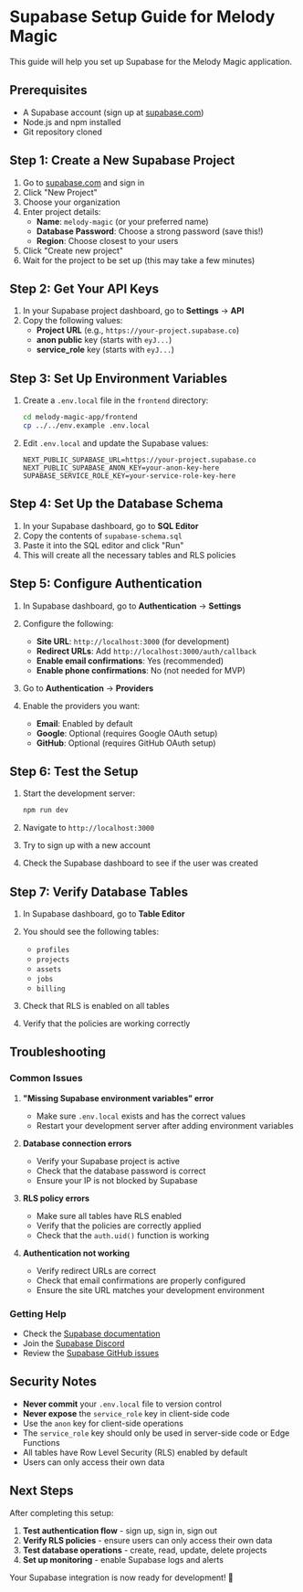 # Supabase Setup Guide for Melody Magic

This guide will help you set up Supabase for the Melody Magic application.

## Prerequisites

- A Supabase account (sign up at [supabase.com](https://supabase.com))
- Node.js and npm installed
- Git repository cloned

## Step 1: Create a New Supabase Project

1. Go to [supabase.com](https://supabase.com) and sign in
2. Click "New Project"
3. Choose your organization
4. Enter project details:
   - **Name**: `melody-magic` (or your preferred name)
   - **Database Password**: Choose a strong password (save this!)
   - **Region**: Choose closest to your users
5. Click "Create new project"
6. Wait for the project to be set up (this may take a few minutes)

## Step 2: Get Your API Keys

1. In your Supabase project dashboard, go to **Settings** → **API**
2. Copy the following values:
   - **Project URL** (e.g., `https://your-project.supabase.co`)
   - **anon public** key (starts with `eyJ...`)
   - **service_role** key (starts with `eyJ...`)

## Step 3: Set Up Environment Variables

1. Create a `.env.local` file in the `frontend` directory:
   ```bash
   cd melody-magic-app/frontend
   cp ../../env.example .env.local
   ```

2. Edit `.env.local` and update the Supabase values:
   ```env
   NEXT_PUBLIC_SUPABASE_URL=https://your-project.supabase.co
   NEXT_PUBLIC_SUPABASE_ANON_KEY=your-anon-key-here
   SUPABASE_SERVICE_ROLE_KEY=your-service-role-key-here
   ```

## Step 4: Set Up the Database Schema

1. In your Supabase dashboard, go to **SQL Editor**
2. Copy the contents of `supabase-schema.sql`
3. Paste it into the SQL editor and click "Run"
4. This will create all the necessary tables and RLS policies

## Step 5: Configure Authentication

1. In Supabase dashboard, go to **Authentication** → **Settings**
2. Configure the following:
   - **Site URL**: `http://localhost:3000` (for development)
   - **Redirect URLs**: Add `http://localhost:3000/auth/callback`
   - **Enable email confirmations**: Yes (recommended)
   - **Enable phone confirmations**: No (not needed for MVP)

3. Go to **Authentication** → **Providers**
4. Enable the providers you want:
   - **Email**: Enabled by default
   - **Google**: Optional (requires Google OAuth setup)
   - **GitHub**: Optional (requires GitHub OAuth setup)

## Step 6: Test the Setup

1. Start the development server:
   ```bash
   npm run dev
   ```

2. Navigate to `http://localhost:3000`
3. Try to sign up with a new account
4. Check the Supabase dashboard to see if the user was created

## Step 7: Verify Database Tables

1. In Supabase dashboard, go to **Table Editor**
2. You should see the following tables:
   - `profiles`
   - `projects`
   - `assets`
   - `jobs`
   - `billing`

3. Check that RLS is enabled on all tables
4. Verify that the policies are working correctly

## Troubleshooting

### Common Issues

1. **"Missing Supabase environment variables" error**
   - Make sure `.env.local` exists and has the correct values
   - Restart your development server after adding environment variables

2. **Database connection errors**
   - Verify your Supabase project is active
   - Check that the database password is correct
   - Ensure your IP is not blocked by Supabase

3. **RLS policy errors**
   - Make sure all tables have RLS enabled
   - Verify that the policies are correctly applied
   - Check that the `auth.uid()` function is working

4. **Authentication not working**
   - Verify redirect URLs are correct
   - Check that email confirmations are properly configured
   - Ensure the site URL matches your development environment

### Getting Help

- Check the [Supabase documentation](https://supabase.com/docs)
- Join the [Supabase Discord](https://discord.supabase.com)
- Review the [Supabase GitHub issues](https://github.com/supabase/supabase/issues)

## Security Notes

- **Never commit** your `.env.local` file to version control
- **Never expose** the `service_role` key in client-side code
- Use the `anon` key for client-side operations
- The `service_role` key should only be used in server-side code or Edge Functions
- All tables have Row Level Security (RLS) enabled by default
- Users can only access their own data

## Next Steps

After completing this setup:

1. **Test authentication flow** - sign up, sign in, sign out
2. **Verify RLS policies** - ensure users can only access their own data
3. **Test database operations** - create, read, update, delete projects
4. **Set up monitoring** - enable Supabase logs and alerts

Your Supabase integration is now ready for development! 🎉
